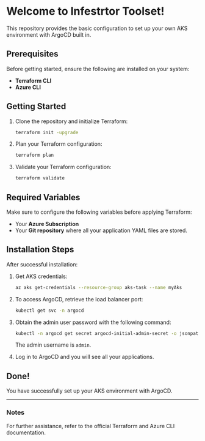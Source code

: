 
# Welcome to Infestrtor Toolset!

This repository provides the basic configuration to set up your own AKS environment with ArgoCD built in.

## Prerequisites

Before getting started, ensure the following are installed on your system:
- **Terraform CLI**
- **Azure CLI**

## Getting Started

1. Clone the repository and initialize Terraform:
   ```bash
   terraform init -upgrade
   ```

2. Plan your Terraform configuration:
   ```bash
   terraform plan
   ```

3. Validate your Terraform configuration:
   ```bash
   terraform validate
   ```

## Required Variables

Make sure to configure the following variables before applying Terraform:
- Your **Azure Subscription**
- Your **Git repository** where all your application YAML files are stored.

## Installation Steps

After successful installation:

1. Get AKS credentials:
   ```bash
   az aks get-credentials --resource-group aks-task --name myAks
   ```

2. To access ArgoCD, retrieve the load balancer port:
   ```bash
   kubectl get svc -n argocd
   ```

3. Obtain the admin user password with the following command:
   ```bash
   kubectl -n argocd get secret argocd-initial-admin-secret -o jsonpath="{.data.password}" | base64 -d
   ```

   The admin username is `admin`.

4. Log in to ArgoCD and you will see all your applications.

## Done!
You have successfully set up your AKS environment with ArgoCD.

---

### Notes
For further assistance, refer to the official Terraform and Azure CLI documentation.
